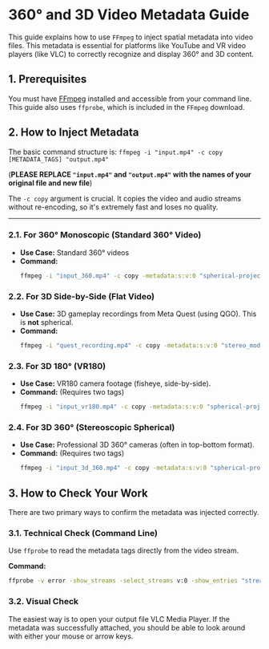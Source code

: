 # 360° and 3D Video Metadata Guide

This guide explains how to use `FFmpeg` to inject spatial metadata into video files. This metadata is essential for platforms like YouTube and VR video players (like VLC) to correctly recognize and display 360° and 3D content.

## 1. Prerequisites

You must have [FFmpeg](https://ffmpeg.org/download.html) installed and accessible from your command line. This guide also uses `ffprobe`, which is included in the `FFmpeg` download.

## 2. How to Inject Metadata

The basic command structure is:
`ffmpeg -i "input.mp4" -c copy [METADATA_TAGS] "output.mp4"`

(**PLEASE REPLACE `"input.mp4"` and `"output.mp4"` with the names of your original file and new file**)

The `-c copy` argument is crucial. It copies the video and audio streams without re-encoding, so it's extremely fast and loses no quality.

---

### 2.1. For 360° Monoscopic (Standard 360° Video)

* **Use Case:** Standard 360° videos
* **Command:**
    ```bash
    ffmpeg -i "input_360.mp4" -c copy -metadata:s:v:0 "spherical-projection=equirectangular" "output_360.mp4"
    ```

### 2.2. For 3D Side-by-Side (Flat Video)

* **Use Case:** 3D gameplay recordings from Meta Quest (using QGO). This is **not** spherical.
* **Command:**
    ```bash
    ffmpeg -i "quest_recording.mp4" -c copy -metadata:s:v:0 "stereo_mode=left_right" "output_quest_3D.mp4"
    ```

### 2.3. For 3D 180° (VR180)

* **Use Case:** VR180 camera footage (fisheye, side-by-side).
* **Command:** (Requires two tags)
    ```bash
    ffmpeg -i "input_vr180.mp4" -c copy -metadata:s:v:0 "spherical-projection=fisheye" -metadata:s:v:0 "stereo_mode=left_right" "output_vr180.mp4"
    ```

### 2.4. For 3D 360° (Stereoscopic Spherical)

* **Use Case:** Professional 3D 360° cameras (often in top-bottom format).
* **Command:** (Requires two tags)
    ```bash
    ffmpeg -i "input_3d_360.mp4" -c copy -metadata:s:v:0 "spherical-projection=equirectangular" -metadata:s:v:0 "stereo_mode=top_bottom" "output_3d_360.mp4"
    ```

## 3. How to Check Your Work

There are two primary ways to confirm the metadata was injected correctly.

### 3.1. Technical Check (Command Line)

Use `ffprobe` to read the metadata tags directly from the video stream.

**Command:**
```bash
ffprobe -v error -show_streams -select_streams v:0 -show_entries "stream_tags" "your_output_file.mp4"
```

### 3.2. Visual Check

The easiest way is to open your output file VLC Media Player. If the metadata was successfully attached, you should be able to look around with either your mouse or arrow keys. 